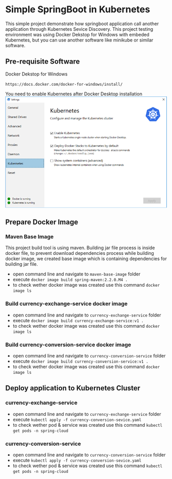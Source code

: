 # Simple SpringBoot in Kubernetes

This simple project demonstrate how springboot application call another application through Kubernetes Sevice Discovery.
This project testing environment was using Docker Dekstop for Windows with embeded Kubernetes, but you can use another software like minikube or similar software.

## Pre-requisite Software
Docker Dekstop for Windows

`https://docs.docker.com/docker-for-windows/install/`

You need to enable Kubernetes after Docker Desktop installation
![alt text](https://raw.githubusercontent.com/sidie88/spring-in-kubernetes/master/img/enable-kubernetes.png)

## Prepare Docker Image
### Maven Base Image
This project build tool is using maven. Building jar file process is inside docker file, to prevent download dependencies process while building docker image, we created base image which is containing dependencies for building jar file.

- open command line and navigate to  `maven-base-image` folder
- execute `docker image build spring-maven:2.2.0.M4 .`
- to check wether docker image was created use this command `docker image ls`

### Build currency-exchange-service docker image
- open command line and navigate to  `currency-exchange-service` folder
- execute `docker image build currency-exchange-service:v1 .`
- to check wether docker image was created use this command `docker image ls`

### Build currency-conversion-service docker image
- open command line and navigate to  `currency-conversion-service` folder
- execute `docker image build currency-conversion-service:v1 .`
- to check wether docker image was created use this command `docker image ls`

## Deploy application to Kubernetes Cluster

### currency-exchange-service
- open command line and navigate to  `currency-exchange-service` folder
- execute `kubectl apply -f currency-conversion-sevice.yaml`
- to check wether pod & service was created use this command `kubectl get pods -n spring-cloud`

### currency-conversion-service
- open command line and navigate to  `currency-conversion-service` folder
- execute `kubectl apply -f currency-conversion-sevice.yaml`
- to check wether pod & service was created use this command `kubectl get pods -n spring-cloud`
